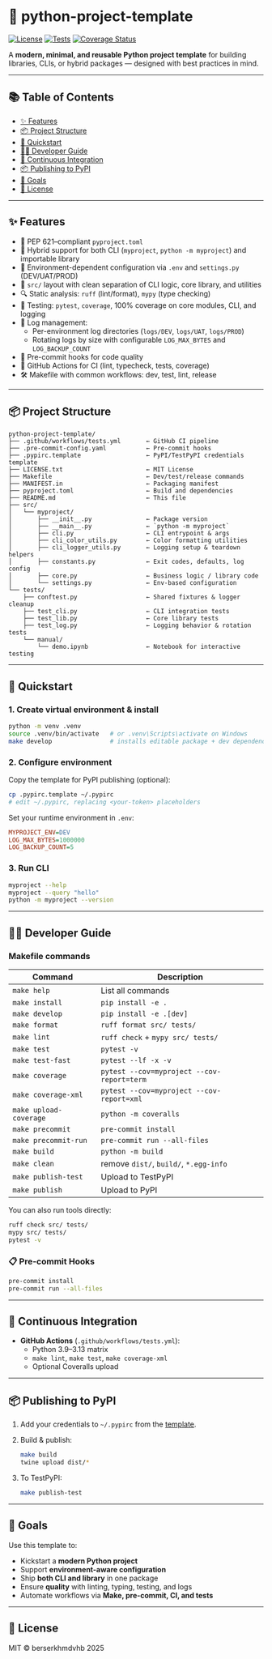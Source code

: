 # 🧰 python-project-template


[![License](https://img.shields.io/github/license/berserkhmdvhb/python-project-template)](LICENSE.txt)
[![Tests](https://github.com/berserkhmdvhb/python-project-template/actions/workflows/tests.yml/badge.svg)](https://github.com/berserkhmdvhb/python-project-template/actions/workflows/tests.yml)
[![Coverage Status](https://coveralls.io/repos/github/berserkhmdvhb/python-project-template/badge.svg?branch=main)](https://coveralls.io/github/berserkhmdvhb/python-project-template?branch=main)

A **modern, minimal, and reusable Python project template** for building libraries, CLIs, or hybrid packages — designed with best practices in mind.

---

## 📚 Table of Contents

- [✨ Features](#-features)  
- [📦 Project Structure](#-project-structure)  
- [🚀 Quickstart](#-quickstart)  
- [🧑‍💼 Developer Guide](#-developer-guide)  
- [🔁 Continuous Integration](#-continuous-integration)  
- [📦 Publishing to PyPI](#-publishing-to-pypi)  
- [🎯 Goals](#-goals)  
- [📄 License](#-license)  

---

## ✨ Features

- 📜 PEP 621–compliant `pyproject.toml`  
- 🧱 Hybrid support for both CLI (`myproject`, `python -m myproject`) and importable library  
- 🔧 Environment-dependent configuration via `.env` and `settings.py` (DEV/UAT/PROD)  
- 📁 `src/` layout with clean separation of CLI logic, core library, and utilities  
- 🔍 Static analysis: `ruff` (lint/format), `mypy` (type checking)  
- 🧪 Testing: `pytest`, `coverage`, 100% coverage on core modules, CLI, and logging  
- 📝 Log management:  
  - Per-environment log directories (`logs/DEV`, `logs/UAT`, `logs/PROD`)  
  - Rotating logs by size with configurable `LOG_MAX_BYTES` and `LOG_BACKUP_COUNT`  
- 👋 Pre-commit hooks for code quality  
- 🔁 GitHub Actions for CI (lint, typecheck, tests, coverage)  
- 🛠 Makefile with common workflows: dev, test, lint, release  

---

## 📦 Project Structure

```
python-project-template/
├── .github/workflows/tests.yml       ← GitHub CI pipeline
├── .pre-commit-config.yaml           ← Pre-commit hooks
├── .pypirc.template                  ← PyPI/TestPyPI credentials template
├── LICENSE.txt                       ← MIT License
├── Makefile                          ← Dev/test/release commands
├── MANIFEST.in                       ← Packaging manifest
├── pyproject.toml                    ← Build and dependencies
├── README.md                         ← This file
├── src/
│   └── myproject/
│       ├── __init__.py               ← Package version
│       ├── __main__.py               ← `python -m myproject`
│       ├── cli.py                    ← CLI entrypoint & args
│       ├── cli_color_utils.py        ← Color formatting utilities
│       ├── cli_logger_utils.py       ← Logging setup & teardown helpers
│       ├── constants.py              ← Exit codes, defaults, log config
│       ├── core.py                   ← Business logic / library code
│       └── settings.py               ← Env-based configuration
└── tests/
    ├── conftest.py                   ← Shared fixtures & logger cleanup
    ├── test_cli.py                   ← CLI integration tests
    ├── test_lib.py                   ← Core library tests
    ├── test_log.py                   ← Logging behavior & rotation tests
    └── manual/
        └── demo.ipynb                ← Notebook for interactive testing
```

---

## 🚀 Quickstart

### 1. Create virtual environment & install

```bash
python -m venv .venv
source .venv/bin/activate   # or .venv\Scripts\activate on Windows
make develop                # installs editable package + dev dependencies
```

### 2. Configure environment

Copy the template for PyPI publishing (optional):

```bash
cp .pypirc.template ~/.pypirc
# edit ~/.pypirc, replacing <your-token> placeholders
```

Set your runtime environment in `.env`:

```ini
MYPROJECT_ENV=DEV
LOG_MAX_BYTES=1000000
LOG_BACKUP_COUNT=5
```

### 3. Run CLI

```bash
myproject --help
myproject --query "hello"
python -m myproject --version
```

---

## 🧑‍💼 Developer Guide

### Makefile commands

| Command                | Description                              |
| ---------------------- | ---------------------------------------- |
| `make help`            | List all commands                       |
| `make install`         | `pip install -e .`                      |
| `make develop`         | `pip install -e .[dev]`                 |
| `make format`          | `ruff format src/ tests/`               |
| `make lint`            | `ruff check` + `mypy src/ tests/`       |
| `make test`            | `pytest -v`                             |
| `make test-fast`       | `pytest --lf -x -v`                     |
| `make coverage`        | `pytest --cov=myproject --cov-report=term` |
| `make coverage-xml`    | `pytest --cov=myproject --cov-report=xml` |
| `make upload-coverage` | `python -m coveralls`                   |
| `make precommit`       | `pre-commit install`                    |
| `make precommit-run`   | `pre-commit run --all-files`            |
| `make build`           | `python -m build`                       |
| `make clean`           | remove `dist/`, `build/`, `*.egg-info`  |
| `make publish-test`    | Upload to TestPyPI                      |
| `make publish`         | Upload to PyPI                          |


You can also run tools directly:

```bash
ruff check src/ tests/
mypy src/ tests/
pytest -v
```

### 📋 Pre-commit Hooks

```bash
pre-commit install
pre-commit run --all-files
```

---

## 🔁 Continuous Integration

- **GitHub Actions** (`.github/workflows/tests.yml`):
  - Python 3.9–3.13 matrix
  - `make lint`, `make test`, `make coverage-xml`
  - Optional Coveralls upload

---

## 📦 Publishing to PyPI

1. Add your credentials to `~/.pypirc` from the [template](.pypirc.template).  
2. Build & publish:

   ```bash
   make build
   twine upload dist/*
   ```

3. To TestPyPI:

   ```bash
   make publish-test
   ```

---

## 🎯 Goals

Use this template to:

- Kickstart a **modern Python project**  
- Support **environment-aware configuration**  
- Ship **both CLI and library** in one package  
- Ensure **quality** with linting, typing, testing, and logs  
- Automate workflows via **Make, pre-commit, CI, and tests**  

---

## 📄 License

MIT © berserkhmdvhb 2025
